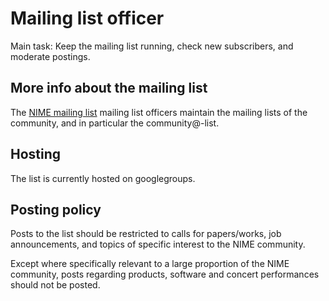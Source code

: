 # Mailing list officer

Main task: Keep the mailing list running, check new subscribers, and moderate postings.


## More info about the mailing list

The [NIME mailing list](http://www.nime.org/mailing-list/) mailing list officers maintain the mailing lists of the community, and in particular the community@-list.

## Hosting

The list is currently hosted on googlegroups.


## Posting policy

Posts to the list should be restricted to calls for papers/works, job announcements, and topics of specific interest to the NIME community.

Except where specifically relevant to a large proportion of the NIME community, posts regarding products, software and concert performances should not be posted.
